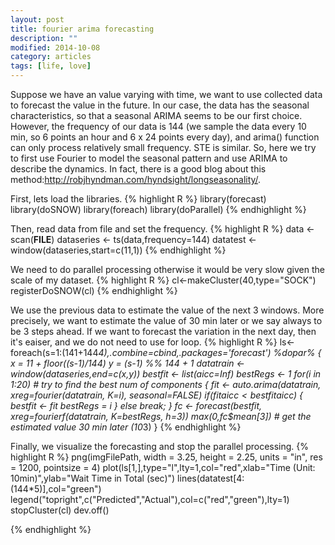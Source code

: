 ```yaml
---
layout: post
title: fourier arima forecasting
description: ""
modified: 2014-10-08
category: articles
tags: [life, love]
---
```



Suppose we have an value varying with time, we want to use collected data to forecast the value in the future. In our case, the data has the seasonal characteristics, so that a seasonal ARIMA seems to be our first choice. However, the frequency of our data is 144 (we sample the data every 10 min, so 6 points an hour and 6 x 24 points every day), and arima() function can only process relatively small frequency. STE is similar. So, here we try to first use Fourier to model the seasonal pattern and use ARIMA to describe the dynamics. In fact, there is a good blog about this method:http://robjhyndman.com/hyndsight/longseasonality/.

First, lets load the libraries.
{% highlight R %}
library(forecast)
library(doSNOW)
library(foreach)
library(doParallel)
{% endhighlight %}


Then, read data from file and set the frequency.
{% highlight R %}
data <- scan(__FILE__)
dataseries <- ts(data,frequency=144)
datatest <- window(dataseries,start=c(11,1))
{% endhighlight %}


We need to do parallel processing otherwise it would be very slow given the scale of my dataset.
{% highlight R %}
cl<-makeCluster(40,type="SOCK")
registerDoSNOW(cl)
{% endhighlight %}


We use the previous data to estimate the value of the next 3 windows. More precisely, we want to estimate the value of 30 min later or we say always to be 3 steps ahead. If we want to forecast the variation in the next day, then it's eaiser, and we do not need to use for loop.
{% highlight R %}
ls<-foreach(s=1:(141+144*4),.combine=cbind,.packages='forecast') %dopar% {
        x = 11 + floor((s-1)/144)
        y = (s-1) %% 144 + 1
        datatrain <- window(dataseries,end=c(x,y))
        bestfit <- list(aicc=Inf)
        bestRegs <- 1
        for(i in 1:20) # try to find the best num of components
        {
          fit <- auto.arima(datatrain, xreg=fourier(datatrain, K=i), seasonal=FALSE)
          if(fit$aicc < bestfit$aicc)
                {
                        bestfit <- fit
                        bestRegs = i
                }
          else break;
        }
        fc <- forecast(bestfit, xreg=fourierf(datatrain, K=bestRegs, h=3))
        max(0,fc$mean[3]) # get the estimated value 30 min later (10*3)
}
{% endhighlight %}

Finally, we visualize the forecasting and stop the parallel processing.
{% highlight R %}
 png(imgFilePath, width  = 3.25,
  height    = 2.25,
  units     = "in",
  res       = 1200,
  pointsize = 4)
plot(ls[1,],type="l",lty=1,col="red",xlab="Time (Unit: 10min)",ylab="Wait Time in Total (sec)")
lines(datatest[4:(144*5)],col="green")
legend("topright",c("Predicted","Actual"),col=c("red","green"),lty=1)
stopCluster(cl)
dev.off()

{% endhighlight %}
